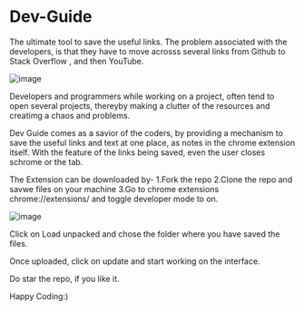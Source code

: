 # Dev-Guide


The ultimate tool to save the useful links.
The problem associated with the developers, is that they have to move acrosss several links from Github to Stack Overflow , and then YouTube.

![image](https://github.com/Lakshya0018UP/Dev-Guide/assets/122142987/734b969f-9411-4a57-8c4a-09ac4320df14)




Developers and programmers while working on a project, often tend to open several projects, thereyby making a clutter of the resources and creatimg a chaos and problems.


Dev Guide comes as a savior of the coders, by providing a mechanism to save the useful links and text at one place, as notes in the chrome extension itself.
With the feature of the links being saved, even the user closes schrome or the tab.

The Extension can be downloaded by-
1.Fork the repo
2.Clone the repo and savwe files on your machine
3.Go to chrome extensions chrome://extensions/ and toggle developer mode to on.

![image](https://github.com/Lakshya0018UP/Dev-Guide/assets/122142987/88d92439-e6a9-4402-b30a-bbeffc757403)

Click on Load unpacked and chose the folder where you have saved the files.

Once uploaded, click on update and start working on the interface.

Do star the repo, if you like it.

Happy Coding:)
